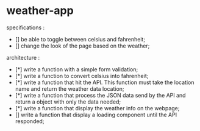 # weather-app

specifications : 
- [] be able to toggle between celsius and fahrenheit;
- [] change the look of the page based on the weather;


architecture : 
- [*] write a function with a simple form validation;
- [*] write a function to convert celsius into fahrenheit;
- [*] write a function that hit the API. This function must take the location name and return the weather data location;
- [*] write a function that process the JSON data send by the API and return a object with only the data needed;
- [*] write a function that display the weather info on the webpage;
- [] write a function that display a loading component until the API responded;

